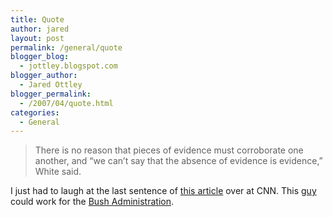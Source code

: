 ```yaml
---
title: Quote
author: jared
layout: post
permalink: /general/quote
blogger_blog:
  - jottley.blogspot.com
blogger_author:
  - Jared Ottley
blogger_permalink:
  - /2007/04/quote.html
categories:
  - General
---
```

> There is no reason that pieces of evidence must corroborate one another, and &#8220;we can&#8217;t say that the absence of evidence is evidence,&#8221; White said.

I just had to laugh at the last sentence of [this article][1] over at CNN. This [guy][2] could work for the [Bush Administration][3].

 [1]: http://www.cnn.com/2007/US/04/06/alger.hiss.ap/
 [2]: http://www.law.virginia.edu/lawweb/Faculty.nsf/FHPbI/1146
 [3]: http://en.wikipedia.org/wiki/George_W._Bush_administration